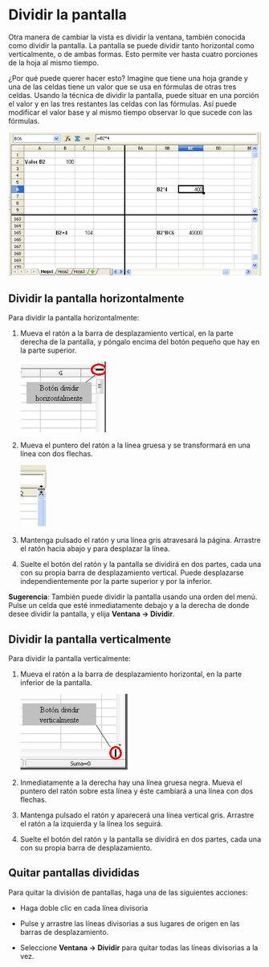 
# Dividir la pantalla

Otra manera de cambiar la vista es dividir la ventana, también conocida como dividir la pantalla. La pantalla se puede dividir tanto horizontal como verticalmente, o de ambas formas. Esto permite ver hasta cuatro porciones de la hoja al mismo tiempo.

¿Por qué puede querer hacer esto? Imagine que tiene una hoja grande y una de las celdas tiene un valor que se usa en fórmulas de otras tres celdas. Usando la técnica de dividir la pantalla, puede situar en una porción el valor y en las tres restantes las celdas con las fórmulas. Así puede modificar el valor base y al mismo tiempo observar lo que sucede con las fórmulas.

![](https://raw.githubusercontent.com/catedu/libreOffice-la-suite-ofimatica-libre/master/img/Dividir.png)


## Dividir la pantalla horizontalmente

Para dividir la pantalla horizontalmente:

1. Mueva el ratón a la barra de desplazamiento vertical, en la parte derecha de la pantalla, y póngalo encima del botón pequeño que hay en la parte superior.

    ![](https://raw.githubusercontent.com/catedu/libreOffice-la-suite-ofimatica-libre/master/img/Dividirv.jpg)

2. Mueva el puntero del ratón a la línea gruesa y se transformará en una línea con dos flechas.

    ![](https://raw.githubusercontent.com/catedu/libreOffice-la-suite-ofimatica-libre/master/img/Dividirv1.jpg)

3. Mantenga pulsado el ratón y una línea gris atravesará la página. Arrastre el ratón hacia abajo y para desplazar la línea.

4. Suelte el botón del ratón y la pantalla se dividirá en dos partes, cada una con su propia barra de desplazamiento vertical. Puede desplazarse independientemente por la parte superior y por la inferior.

**Sugerencia**: También puede dividir la pantalla usando una orden del menú. Pulse un celda que esté inmediatamente debajo y a la derecha de donde desee dividir la pantalla, y elija **Ventana → Dividir**.

## Dividir la pantalla verticalmente

Para dividir la pantalla verticalmente:


1. Mueva el ratón a la barra de desplazamiento horizontal, en la parte inferior de la pantalla.

    ![](https://raw.githubusercontent.com/catedu/libreOffice-la-suite-ofimatica-libre/master/img/Dividirh.jpg)

2. Inmediatamente a la derecha hay una línea gruesa negra. Mueva el puntero del ratón sobre esta línea y éste cambiará a una línea con dos flechas.

1. Mantenga pulsado el ratón y aparecerá una línea vertical gris. Arrastre el ratón a la izquierda y la línea los seguirá.

1. Suelte el botón del ratón y la pantalla se dividirá en dos partes, cada una con su propia barra de desplazamiento.

## Quitar pantallas divididas

Para quitar la división de pantallas, haga una de las siguientes acciones:

- Haga doble clic en cada línea divisoria

- Pulse y arrastre las líneas divisorias a sus lugares de origen en las barras de desplazamiento.

- Seleccione **Ventana → Dividir** para quitar todas las líneas divisorias a la vez.


